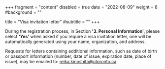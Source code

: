 +++
fragment = "content"
disabled = true
date = "2022-08-09"
weight = 8
#background = ""

title = "Visa invitation letter"
#subtitle = ""
+++

During the registration process, in Section **'3. Personal Information'**, please
select **'Yes'** when asked if you require a visa invitation letter, one will be
automatically generated using your name, organization, and address.

Requests for letters containing additional information, such as date of birth or
passport information (number, date of issue, expiration date, place of issue),
may be emailed to: reika.kinoshita@utoronto.ca.

